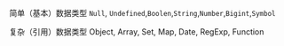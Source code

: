 简单（基本）数据类型
`Null`, `Undefined`,`Boolen`,`String`,`Number`,`Bigint`,`Symbol`

复杂（引用）数据类型
Object, Array, Set, Map, Date, RegExp, Function